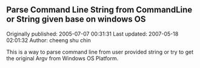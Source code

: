 ## Parse Command Line String from CommandLine or String given base on windows OS

Originally published: 2005-07-07 00:31:31
Last updated: 2007-05-18 02:01:32
Author: cheeng shu chin

This is a way to parse command line from user provided string or try to get the original Argv from Windows OS Platform.